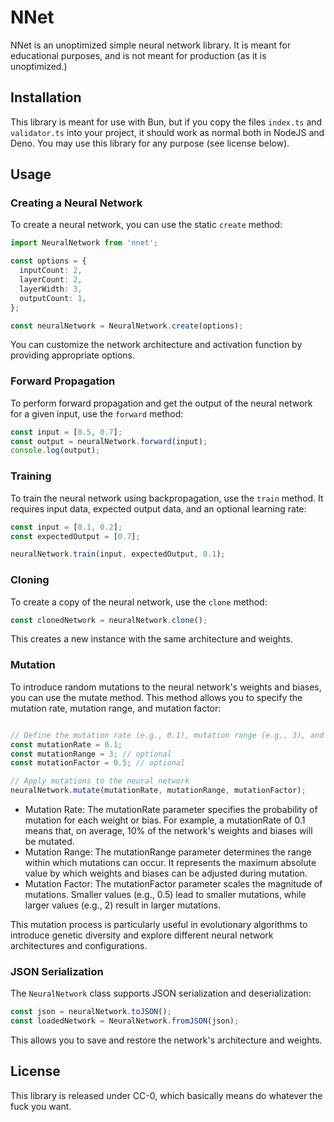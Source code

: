 # NNet

NNet is an unoptimized simple neural network library. It is meant for educational purposes, and is not meant for production (as it is unoptimized.)

## Installation

This library is meant for use with Bun, but if you copy the files `index.ts` and `validator.ts` into your project, it should work as normal both in NodeJS and Deno.
You may use this library for any purpose (see license below).

## Usage

### Creating a Neural Network

To create a neural network, you can use the static `create` method:

```typescript
import NeuralNetwork from 'nnet';

const options = {
  inputCount: 2,
  layerCount: 2,
  layerWidth: 3,
  outputCount: 1,
};

const neuralNetwork = NeuralNetwork.create(options);
```

You can customize the network architecture and activation function by providing appropriate options.

### Forward Propagation

To perform forward propagation and get the output of the neural network for a given input, use the `forward` method:

```typescript
const input = [0.5, 0.7];
const output = neuralNetwork.forward(input);
console.log(output);
```

### Training

To train the neural network using backpropagation, use the `train` method. It requires input data, expected output data, and an optional learning rate:

```typescript
const input = [0.1, 0.2];
const expectedOutput = [0.7];

neuralNetwork.train(input, expectedOutput, 0.1);
```

### Cloning

To create a copy of the neural network, use the `clone` method:

```typescript
const clonedNetwork = neuralNetwork.clone();
```

This creates a new instance with the same architecture and weights.

### Mutation

To introduce random mutations to the neural network's weights and biases, you can use the mutate method. This method allows you to specify the mutation rate, mutation range, and mutation factor:

```typescript

// Define the mutation rate (e.g., 0.1), mutation range (e.g., 3), and mutation factor (e.g., 0.5)
const mutationRate = 0.1;
const mutationRange = 3; // optional
const mutationFactor = 0.5; // optional

// Apply mutations to the neural network
neuralNetwork.mutate(mutationRate, mutationRange, mutationFactor);
```

 - Mutation Rate: The mutationRate parameter specifies the probability of mutation for each weight or bias. For example, a mutationRate of 0.1 means that, on average, 10% of the network's weights and biases will be mutated.
 - Mutation Range: The mutationRange parameter determines the range within which mutations can occur. It represents the maximum absolute value by which weights and biases can be adjusted during mutation.
 - Mutation Factor: The mutationFactor parameter scales the magnitude of mutations. Smaller values (e.g., 0.5) lead to smaller mutations, while larger values (e.g., 2) result in larger mutations.

This mutation process is particularly useful in evolutionary algorithms to introduce genetic diversity and explore different neural network architectures and configurations.

### JSON Serialization

The `NeuralNetwork` class supports JSON serialization and deserialization:

```typescript
const json = neuralNetwork.toJSON();
const loadedNetwork = NeuralNetwork.fromJSON(json);
```

This allows you to save and restore the network's architecture and weights.

## License

This library is released under CC-0, which basically means do whatever the fuck you want.